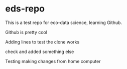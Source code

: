 # eds-repo
This is a test repo for eco-data science, learning Github.

Github is pretty cool

Adding lines to test the clone works

check and added something else


Testing making changes from home computer